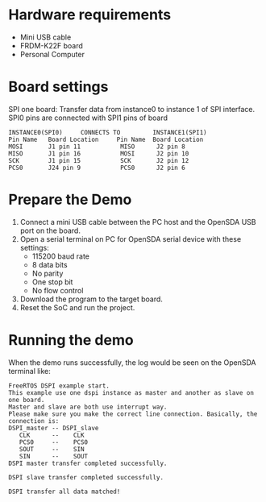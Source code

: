 Hardware requirements
===================
- Mini USB cable
- FRDM-K22F board
- Personal Computer

Board settings
============
SPI one board:
Transfer data from instance0 to instance 1 of SPI interface.
SPI0 pins are connected with SPI1 pins of board
~~~~~~~~~~~~~~~~~~~~~~~~~~~~~~~~~~~~~~~~~~~~~~~~~~~~~~
INSTANCE0(SPI0)     CONNECTS TO         INSTANCE1(SPI1)
Pin Name   Board Location     Pin Name  Board Location
MOSI       J1 pin 11           MISO      J2 pin 8
MISO       J1 pin 16           MOSI      J2 pin 10
SCK        J1 pin 15           SCK       J2 pin 12
PCS0       J24 pin 9           PCS0      J2 pin 6
~~~~~~~~~~~~~~~~~~~~~~~~~~~~~~~~~~~~~~~~~~~~~~~~~~~~~~

Prepare the Demo
===============
1.  Connect a mini USB cable between the PC host and the OpenSDA USB port on the board.
2.  Open a serial terminal on PC for OpenSDA serial device with these settings:
    - 115200 baud rate
    - 8 data bits
    - No parity
    - One stop bit
    - No flow control
3.  Download the program to the target board.
4.  Reset the SoC and run the project.

Running the demo
===============
When the demo runs successfully, the log would be seen on the OpenSDA terminal like:

~~~~~~~~~~~~~~~~~~~~~~~~~~~~~~~~~~~~~~~~~~~~~~~~~~~~~~~~~~~~~~~~~~~~~~~~~~~~~~~~~~~
FreeRTOS DSPI example start.
This example use one dspi instance as master and another as slave on one board.
Master and slave are both use interrupt way.
Please make sure you make the correct line connection. Basically, the connection is:
DSPI_master -- DSPI_slave
   CLK      --    CLK
   PCS0     --    PCS0
   SOUT     --    SIN
   SIN      --    SOUT
DSPI master transfer completed successfully.

DSPI slave transfer completed successfully.

DSPI transfer all data matched!
~~~~~~~~~~~~~~~~~~~~~~~~~~~~~~~~~~~~~~~~~~~~~~~~~~~~~~~~~~~~~~~~~~~~~~~~~~~~~~~~~~~~~
